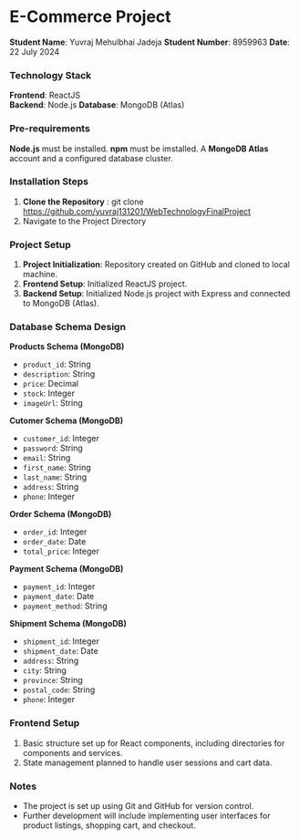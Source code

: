 # E-Commerce Project

**Student Name**: Yuvraj Mehulbhai Jadeja 
**Student Number**: 8959963
**Date**: 22 July 2024

### Technology Stack

**Frontend**: ReactJS  
**Backend**: Node.js 
**Database**: MongoDB (Atlas)

### Pre-requirements

**Node.js** must be installed.
**npm** must be imstalled.
A **MongoDB Atlas** account and a configured database cluster.

### Installation Steps
1. **Clone the Repository** : git clone https://github.com/yuvraj131201/WebTechnologyFinalProject
2. Navigate to the Project Directory

### Project Setup

1. **Project Initialization**: Repository created on GitHub and cloned to local machine.
2. **Frontend Setup**: Initialized ReactJS project.
3. **Backend Setup**: Initialized Node.js project with Express and connected to MongoDB (Atlas).

### Database Schema Design

**Products Schema (MongoDB)**

- `product_id`: String
- `description`: String
- `price`: Decimal
- `stock`: Integer
- `imageUrl`: String

**Cutomer Schema (MongoDB)**

- `customer_id`: Integer
- `password`: String
- `email`: String
- `first_name`: String
- `last_name`: String
- `address`: String
- `phone`: Integer

**Order Schema (MongoDB)**

- `order_id`: Integer
- `order_date`: Date
- `total_price`: Integer

**Payment Schema (MongoDB)**

- `payment_id`: Integer
- `payment_date`: Date
- `payment_method`: String

**Shipment Schema (MongoDB)**

- `shipment_id`: Integer
- `shipment_date`: Date
- `address`: String
- `city`: String
- `province`: String
- `postal_code`: String
- `phone`: Integer

### Frontend Setup

1. Basic structure set up for React components, including directories for components and services.
2. State management planned to handle user sessions and cart data.

### Notes

- The project is set up using Git and GitHub for version control.
- Further development will include implementing user interfaces for product listings, shopping cart, and checkout.
